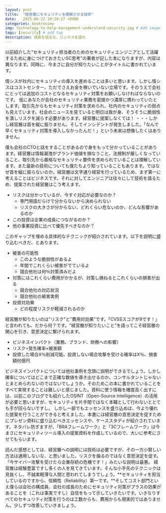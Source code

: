 ```yaml
---
layout: post
title:  "経営層にセキュリティを理解させる技術"
date:   2025-06-22 10:20:27 +0900
categories: bookreview
img: technology-to-help-management-understand-security.jpg # Add image post (optional)
tags: [security] # add tag
description: 技術を語るな、ビジネスを語れ
---
```


以前紹介した"セキュリティ担当者のためのセキュリティエンジニアとして活躍するために身につけておきたいSC思考"の著者が記した本になりますが、内容は異なります。同時に、今まさに自分が知りたいことがタイトルに書かれています。

情シスが社内にセキュリティの導入を進めることは多いと思います。しかし情シスはコストセンター、ただでさえお金を稼いでいない立場です。そのうえで会社にとっては追加のコストとなるセキュリティ対策をお願いしなければならないのです。
仮にあなたが会社のセキュリティ業務を密接かつ濃厚に携わっていたとします。取引先からもセキュリティ対策を求められ、社内のセキュリティの弱点も見えています。社会のニュースを見ていると明日は我が身、そうそうに脆弱性を潰しリスクを減らす必要があります。経営層に提案しなくては！
・・・しかし経営層は首を縦に振りません。そしてインシデントが発生しました。「なんで早くセキュリティ対策を導入しなかったんだ！」という未来は想像したくはありません。

僕も会社のCTOと話をすることがあるので身をもって分かっていることがあります。経営層は情報漏洩がブランド価値を損なうこと、法規制が厳しくなっていること、取引先から厳格なセキュリティ要件を求められていることは理解しています。また最新の技術についても僕たちより知っていることもあります。ではなぜ首を縦に振らないのか。経営層は文字通り経営を行っているため、まず第一に考えることはビジネスです。それに対してエンジニアは往々にして技術を語るため、提案された経営層はこう考えます。

- リスクは分かっているが、今すぐ対応が必要なのか？
    - 専門用語だらけで分からないから決められない
    - リスクの大きさが分からない、どれくらい危ないのか、どんな影響があるのか
- この投資は企業の成長につながるのか？
- 他の事業投資に比べて優先すべきなのか？


このギャップを埋める具体的なテクニックが紹介されています。以下を説明に盛り込むべきだ、とあります。

- 被害の可能性
    - このような脆弱性があるよ
    - 年間でこれくらい被害がでているよ
    - 競合他社は何％対策済みだよ
- 対策にはこれくらい費用がかかるが、対策し損ねるとこれくらいの損害が出る
    - 競合他社の対応状況
    - 競合他社の被害実例
- 投資対効果
    - どの程度リスクが軽減されるのか

経営層が知りたいのは"リスク"と"費用対効果"です。「CVSSスコアが9です！」と言われても、だから何？です。"経営層が知りたいこと"を語ってこそ経営層の関心を引き、意思決定に繋げられます。

- ビジネスインパクト（業務、ブランド、財務への影響）
- リスク=発生確率×被害額
- 投資した場合X％削減可能、投資しない場合攻撃を受ける確率はX％、損害額何億円

ビジネスインパクトについては他社事例を念頭に説明ができるでしょう。しかし確率についてはどこまで正確な数値を導き出せるのか。コンサルタントじゃないとまとめられないのではないでしょうか。そのためこの本に書かれていることをすべて実現することは難しいと感じました。資料に使う情報を確度高く出すには、以前このブログでも紹介したOSINT（Open-Source Intelligence）の活用が必要と思いますが、セキュリティを片手間ではなく本職として行わないととても手が回らないですし。
しかし一部でもエッセンスを盛り込めば、今より優れた提案を行うことができると考えました。本書には経営層の意思決定を促すためにプレゼン資料に盛り込むべきエッセンスや、ケーススタディが紹介されています。ネタバレ防ぎますが、「BRAフレームワーク」と「3Cフレームワーク」は今まさにセキュリティツール導入の提案資料を作成しているので、大いに参考にさせてもらいます。

読んだ感想としては、経営層への説明には技術は必要ですが、その一方小賢しい方法は通用しないな、と思いました。リスクを煽るのではなく意思決定を促す。「今サイバー攻撃を受けたら企業存続の危機です！」みたいな説明は最悪。
経営層は経験豊富ですし多くの人を見てきています。そんな小手先のテクニックは見抜くし、不誠実軽薄な人間と思われてしまうでしょう。**セキュリティを担当しているのですから、信頼性（Reliability）第一です。**そしてコスト部門といえ僕らは会社の構成員、会社の成長のためにセキュリティ対策がプラスの効果があることを（これは事実ですし）自信をもって示していきたいです。いきなりすべてのセキュリティ対策を行うのは工数からも、費用からも現実的ではありません。少しずつ改善していきましょう。
